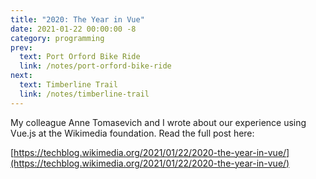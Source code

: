 ```yaml
---
title: "2020: The Year in Vue"
date: 2021-01-22 00:00:00 -8
category: programming
prev:
  text: Port Orford Bike Ride
  link: /notes/port-orford-bike-ride
next:
  text: Timberline Trail
  link: /notes/timberline-trail
---
```


My colleague Anne Tomasevich and I wrote about our experience using Vue.js
at the Wikimedia foundation. Read the full post here: 

[https://techblog.wikimedia.org/2021/01/22/2020-the-year-in-vue/](https://techblog.wikimedia.org/2021/01/22/2020-the-year-in-vue/)